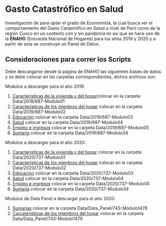 # Gasto Catastrófico en Salud

Investigación de para optar el grado de Economista, la cual busca ver el comportamiento del Gasto Catastrófico en Salud a nivel de Perú como de la región Cusco en un contexto con y sin pandemia es así que se hace uso de la **ENAHO** (Encuesta Nacional de Hogares) para los años 2019 y 2020 y a partir de esta se construye un Panel de Datos.

## Consideraciones para correr los Scripts
Debe descargarse desde la página de ENAHO las siguientes bases de datos y se debe colocar en las carpetas correspondientes, dichos archivos son:

Modulos a descargar para el año 2019:
1. [Caracteristicas de la vivienda y del hogar](iinei.inei.gob.pe/iinei/srienaho/descarga/STATA/687-Modulo01.zip)colocar en la carpeta Data/2019/687-Modulo01
2. [Caracteristicas de los mienbros del hogar](iinei.inei.gob.pe/iinei/srienaho/descarga/STATA/687-Modulo02.zip) colocar en la carpeta Data/2019/687-Modulo02
3. [Educacion](iinei.inei.gob.pe/iinei/srienaho/descarga/STATA/687-Modulo03.zip) colocar en la carpeta Data/2019/687-Modulo03
4. [Salud](iinei.inei.gob.pe/iinei/srienaho/descarga/STATA/687-Modulo04.zip) colocar en la carpeta Data/2019/687-Modulo04
5. [Empleo e ingresos](iinei.inei.gob.pe/iinei/srienaho/descarga/STATA/687-Modulo05.zip) colocar en la carpeta Data/2019/687-Modulo05
6. [Sumaria](iinei.inei.gob.pe/iinei/srienaho/descarga/STATA/687-Modulo34.zip) colocar en la carpeta Data/2019/687-Modulo34

Modulos a descargar para el año 2020:
1. [Caracteristicas de la vivienda y del hogar](iinei.inei.gob.pe/iinei/srienaho/descarga/STATA/737-Modulo01.zip) colocar en la carpeta Data/2020/737-Modulo01
2. [Caracteristicas de los mienbros del hogar](iinei.inei.gob.pe/iinei/srienaho/descarga/STATA/737-Modulo02.zip) colocar en la carpeta Data/2020/737-Modulo02
3. [Educacion](iinei.inei.gob.pe/iinei/srienaho/descarga/STATA/737-Modulo03.zip) colocar en la carpeta Data/2020/737-Modulo03
4. [Salud](iinei.inei.gob.pe/iinei/srienaho/descarga/STATA/737-Modulo04.zip) colocar en la carpeta Data/2020/737-Modulo04
5. [Empleo e ingresos](iinei.inei.gob.pe/iinei/srienaho/descarga/STATA/737-Modulo05.zip) colocar en la carpeta Data/2020/737-Modulo05
6. [Sumaria](iinei.inei.gob.pe/iinei/srienaho/descarga/STATA/737-Modulo34.zip) colocar en la carpeta Data/2020/737-Modulo34



Modulos de Data Panel a descargar para el año 2020:
1. [Sumarias](iinei.inei.gob.pe/iinei/srienaho/descarga/STATA/743-Modulo1478.zip) colocar en la carpeta Data/Data_Panel/743-Modulo1478
2. [Carcateristicas de los miembros del hogar](iinei.inei.gob.pe/iinei/srienaho/descarga/STATA/743-Modulo1479.zip) colocar en la carpeta Data/Data_Panel/743-Modulo1479
